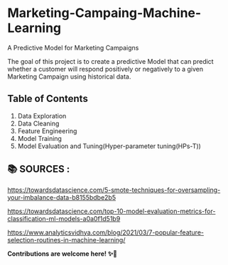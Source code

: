 # Marketing-Campaing-Machine-Learning
A Predictive Model for Marketing Campaigns

The goal of this project is to create a predictive Model that can predict whether a customer will respond positively or negatively to a given Marketing Campaign using historical data.


Table of Contents
--
1. Data Exploration
2. Data Cleaning
3. Feature Engineering
4. Model Training
5. Model Evaluation and Tuning(Hyper-parameter tuning(HPs-T))



:books: **SOURCES :** 
--
https://towardsdatascience.com/5-smote-techniques-for-oversampling-your-imbalance-data-b8155bdbe2b5

https://towardsdatascience.com/top-10-model-evaluation-metrics-for-classification-ml-models-a0a0f1d51b9

https://www.analyticsvidhya.com/blog/2021/03/7-popular-feature-selection-routines-in-machine-learning/



**Contributions are welcome here! ✨💪**
